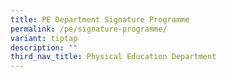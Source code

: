 ```yaml
---
title: PE Department Signature Programme
permalink: /pe/signature-programme/
variant: tiptap
description: ""
third_nav_title: Physical Education Department
---
```

